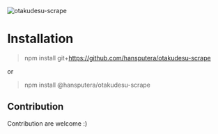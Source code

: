 ![otakudesu-scrape](https://socialify.git.ci/hansputera/otakudesu-scrape/image?description=1&forks=1&issues=1&language=1&owner=1&pattern=Circuit%20Board&pulls=1&stargazers=1&theme=Dark)

# Installation

> npm install git+https://github.com/hansputera/otakudesu-scrape

or

> npm install @hansputera/otakudesu-scrape

## Contribution
Contribution are welcome :)